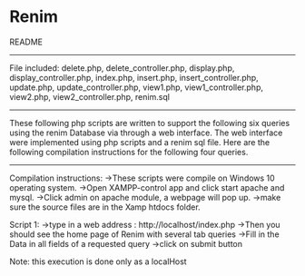 # Renim

README
**************
File included: delete.php, delete_controller.php, display.php, display_controller.php,
	       index.php, insert.php, insert_controller.php, update.php, update_controller.php,
         view1.php, view1_controller.php, view2.php, view2_controller.php, renim.sql 	
**************
These following php scripts are written to support the following six queries using the renim Database via through
a web interface. The web interface were implemented using php scripts and a renim sql file. Here are the following 
compilation instructions for the following four queries.

**************
Compilation instructions:
->These scripts were compile on Windows 10 operating system.
->Open XAMPP-control app and click start apache and mysql.
->Click admin on apache module, a webpage will pop up.
->make sure the source files are in the Xamp htdocs folder.

Script 1:
->type in a web address : http://localhost/index.php
->Then you should see the home page of Renim with several tab queries
->Fill in the Data in all fields of a requested query
->click on submit button

Note: this execution is done only as a localHost
